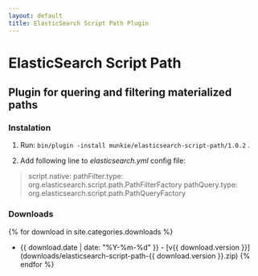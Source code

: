 ```yaml
---
layout: default
title: ElasticSearch Script Path Plugin
---
```


ElasticSearch Script Path
=========================
Plugin for quering and filtering materialized paths
---------------------------------------------------

### Instalation

1. Run: `bin/plugin -install munkie/elasticsearch-script-path/1.0.2` .

2. Add following line to *elasticsearch.yml* config file:
<blockquote>
script.native:
    pathFilter.type: org.elasticsearch.script.path.PathFilterFactory
    pathQuery.type: org.elasticsearch.script.path.PathQueryFactory
</blockquote>

### Downloads
{% for download in site.categories.downloads %}
* {{ download.date | date: "%Y-%m-%d" }} - [v{{ download.version }}](downloads/elasticsearch-script-path-{{ download.version }}.zip)
{% endfor %}
